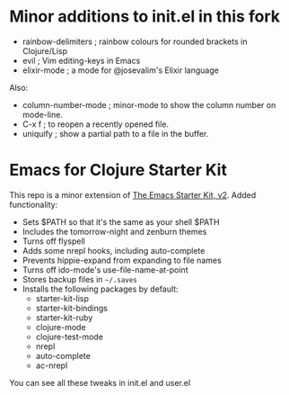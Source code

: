 # Minor additions to init.el in this fork

   * rainbow-delimiters ; rainbow colours for rounded brackets in Clojure/Lisp
   * evil               ; Vim editing-keys in Emacs
   * elixir-mode        ; a mode for @josevalim's Elixir language
   
Also:
   * column-number-mode ; minor-mode to show the column number on mode-line.
   * C-x f              ; to reopen a recently opened file.
   * uniquify           ; show a partial path to a file in the buffer. 

   
# Emacs for Clojure Starter Kit

This repo is a minor extension of [The Emacs Starter Kit, v2](https://github.com/technomancy/emacs-starter-kit/tree/v2). Added functionality:

* Sets $PATH so that it's the same as your shell $PATH
* Includes the tomorrow-night and zenburn themes
* Turns off flyspell
* Adds some nrepl hooks, including auto-complete
* Prevents hippie-expand from expanding to file names
* Turns off ido-mode's use-file-name-at-point
* Stores backup files in `~/.saves`
* Installs the following packages by default:
    * starter-kit-lisp
    * starter-kit-bindings
    * starter-kit-ruby
    * clojure-mode
    * clojure-test-mode
    * nrepl
    * auto-complete
    * ac-nrepl

You can see all these tweaks in init.el and user.el